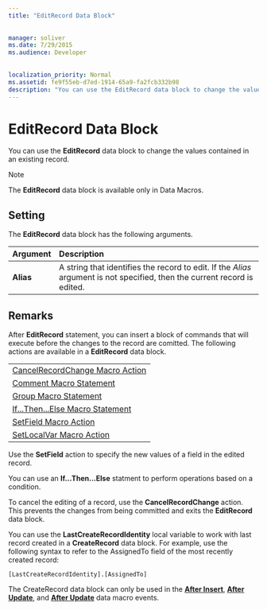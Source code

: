 ```yaml
---
title: "EditRecord Data Block"
  
  
manager: soliver
ms.date: 7/29/2015
ms.audience: Developer
 
  
localization_priority: Normal
ms.assetid: fe9f55eb-d7ed-1914-65a9-fa2fcb332b98
description: "You can use the EditRecord data block to change the values contained in an existing record."
---
```


# EditRecord Data Block

You can use the **EditRecord** data block to change the values contained in an existing record. 
  
> [!NOTE]
> The **EditRecord** data block is available only in Data Macros. 
  
## Setting

The **EditRecord** data block has the following arguments. 
  
|**Argument**|**Description**|
|:-----|:-----|
|**Alias** <br/> |A string that identifies the record to edit. If the  *Alias*  argument is not specified, then the current record is edited.  <br/> |
   
## Remarks

After **EditRecord** statement, you can insert a block of commands that will execute before the changes to the record are comitted. The following actions are available in a **EditRecord** data block. 
  
||
|:-----|
|[CancelRecordChange Macro Action](cancelrecordchange-macro-action.md) <br/> |
|[Comment Macro Statement](comment-macro-statement.md) <br/> |
|[Group Macro Statement](group-macro-statement.md) <br/> |
|[If...Then...Else Macro Statement](ifthenelse-macro-block.md) <br/> |
|[SetField Macro Action](setfield-macro-action.md) <br/> |
|[SetLocalVar Macro Action](setlocalvar-macro-action.md) <br/> |
   
Use the **SetField** action to specify the new values of a field in the edited record. 
  
You can use an **If...Then...Else** statment to perform operations based on a condition. 
  
To cancel the editing of a record, use the **CancelRecordChange** action. This prevents the changes from being committed and exits the **EditRecord** data block. 
  
You can use the **LastCreateRecordIdentity** local variable to work with last record created in a **CreateRecord** data block. For example, use the following syntax to refer to the AssignedTo field of the most recently created record: 
  
```
[LastCreateRecordIdentity].[AssignedTo]
```

The CreateRecord data block can only be used in the **[After Insert](after-insert-macro-event.md)**, **[After Update](after-update-macro-event.md)**, and **[After Update](after-update-macro-event.md)** data macro events. 
  

